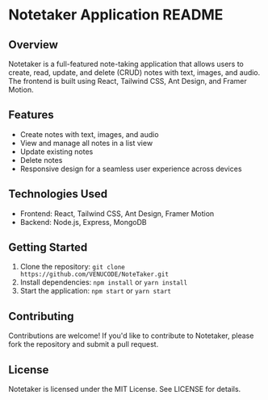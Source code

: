 # Notetaker Application README

## Overview

Notetaker is a full-featured note-taking application that allows users to create, read, update, and delete (CRUD) notes with text, images, and audio. The frontend is built using React, Tailwind CSS, Ant Design, and Framer Motion.

## Features

- Create notes with text, images, and audio
- View and manage all notes in a list view
- Update existing notes
- Delete notes
- Responsive design for a seamless user experience across devices

## Technologies Used

- Frontend: React, Tailwind CSS, Ant Design, Framer Motion
- Backend: Node.js, Express, MongoDB

## Getting Started

1. Clone the repository: `git clone https://github.com/VENUCODE/NoteTaker.git`
2. Install dependencies: `npm install` or `yarn install`
3. Start the application: `npm start` or `yarn start`

## Contributing

Contributions are welcome! If you'd like to contribute to Notetaker, please fork the repository and submit a pull request.

## License

Notetaker is licensed under the MIT License. See LICENSE for details.
